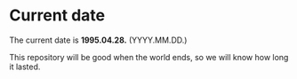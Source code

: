 # Current date

The current date is **1995.04.28.** (YYYY.MM.DD.)

This repository will be good when the world ends, so we will know how long it lasted.